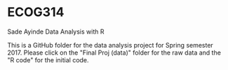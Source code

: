 # ECOG314
Sade Ayinde
Data Analysis with R

This is a GitHub folder for the data analysis project for Spring semester 2017. Please click on the "Final Proj (data)" folder for the raw data and the "R code" for the initial code. 
